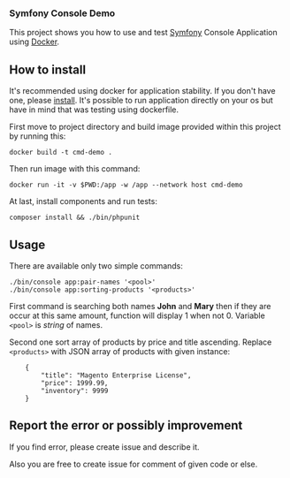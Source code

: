 ### Symfony Console Demo

This project shows you how to use and test [Symfony](https://symfony.com) Console Application using [Docker](https://www.docker.com).

## How to install

It's recommended using docker for application stability. If you don't have one, please [install](https://docs.docker.com/install/). It's possible to run application directly on your os but have in mind that was testing using dockerfile.

First move to project directory and build image provided within this project by running this:
```
docker build -t cmd-demo .
```
Then run image with this command:
```
docker run -it -v $PWD:/app -w /app --network host cmd-demo
```
At last, install components and run tests:
```
composer install && ./bin/phpunit
```

## Usage

There are available only two simple commands:
```
./bin/console app:pair-names '<pool>'
./bin/console app:sorting-products '<products>'
```

First command is searching both names **John** and **Mary** then if they are occur at this same amount, function will display 1 when not 0. Variable ```<pool>``` is *string* of names.

Second one sort array of products by price and title ascending. Replace ```<products>``` with JSON array of products with given instance:

```
	{
		"title": "Magento Enterprise License",
		"price": 1999.99,
		"inventory": 9999
	}
```

## Report the error or possibly improvement
If you find error, please create issue and describe it.

Also you are free to create issue for comment of given code or else.
